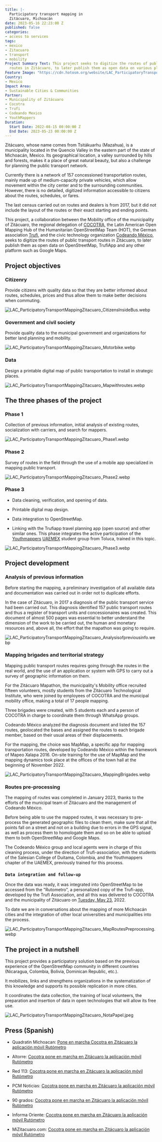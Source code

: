 ```yaml
---
title: |-
  Participatory transport mapping in
  Zitácuaro, Michoacán
date: 2023-05-16 22:23:00 Z
published: false
categories:
- access to services
tags:
- mexico
- Zitacuaro
- transport
- mobility
Project Summary Text: This project seeks to digitize the routes of public transport
  routes in Zitácuaro, to later publish them as open data on various platforms.
Feature Image: "https://cdn.hotosm.org/website/LAC_ParticipatoryTransportMappingZitacuaro_header.webp"
Country:
- Mexico
Impact Area:
- Sustainable Cities & Communities
Partner:
- Municipality of Zitácuaro
- Cocotra
- Trufi
- Codeando Mexico
- YouthMappers
Duration:
  Start Date: 2022-08-15 00:00:00 Z
  End Date: 2023-05-23 00:00:00 Z
---
```


Zitácuaro, whose name comes from Tsitákuarhu (Mazahua), is a municipality located in the Quencio Valley in the eastern part of the state of Michoacán, Mexico. Its geographical location, a valley surrounded by hills and forests, makes it a place of great natural beauty, but also a challenge for planning the public transport network.

Currently there is a network of 157 concessioned transportation routes, mainly made up of medium-capacity private vehicles, which allow movement within the city center and to the surrounding communities. However, there is no detailed, digitized information accessible to citizens about the routes, schedules, or fares.

The last census carried out on routes and dealers is from 2017, but it did not include the layout of the routes or their exact starting and ending points.

This project, a collaboration between the Mobility office of the municipality of Zitácuaro, the regional delegation of [COCOTRA](https://cocotra.michoacan.gob.mx/), the Latin American Open Mapping Hub of the Humanitarian OpenStreetMap Team (HOT), the German association [Trufi](https://www.trufi-association.org/), and the civic technology organization [Codeando México](http://codeandomexico.org/), seeks to digitize the routes of public transport routes in Zitácuaro, to later publish them as open data on OpenStreetMap, TrufiApp and any other platform such as Google Maps.

## Project objectives

### Citizenry

Provide citizens with quality data so that they are better informed about routes, schedules, prices and thus allow them to make better decisions when commuting.

![LAC_ParticipatoryTransportMappingZitacuaro_CitizensInsideBus.webp](https://cdn.hotosm.org/website/LAC_ParticipatoryTransportMappingZitacuaro_CitizensInsideBus.webp)

### Government and civil society

Provide quality data to the municipal government and organizations for better land planning and mobility.

![LAC_ParticipatoryTransportMappingZitacuaro_Motorbike.webp](https://cdn.hotosm.org/website/LAC_ParticipatoryTransportMappingZitacuaro_Motorbike.webp)

### Data

Design a printable digital map of public transportation to install in strategic places.

![LAC_ParticipatoryTransportMappingZitacuaro_Mapwithroutes.webp](https://cdn.hotosm.org/website/LAC_ParticipatoryTransportMappingZitacuaro_Mapwithroutes.webp)

## The three phases of the project

### Phase 1

Collection of previous information, initial analysis of existing routes, socialization with carriers, and search for mappers.

![LAC_ParticipatoryTransportMappingZitacuaro_Phase1.webp](https://cdn.hotosm.org/website/LAC_ParticipatoryTransportMappingZitacuaro_Phase1.webp)

### Phase 2

Survey of routes in the field through the use of a mobile app specialized in mapping public transport.

![LAC_ParticipatoryTransportMappingZitacuaro_Phase2.webp](https://cdn.hotosm.org/website/LAC_ParticipatoryTransportMappingZitacuaro_Phase2.webp)

### Phase 3

* Data cleaning, verification, and opening of data.

* Printable digital map design.

* Data integration to OpenStreetMap.

* Linking with the Trufiapp travel planning app (open source) and other similar ones.
  This phase integrates the active participation of the  [Youthmappers](https://twitter.com/ym_uaemex) [UAEMEX](https://www.facebook.com/profile.php?id=100078038342164) student group from Toluca, trained in this topic.

![LAC_ParticipatoryTransportMappingZitacuaro_Phase3.webp](https://cdn.hotosm.org/website/LAC_ParticipatoryTransportMappingZitacuaro_Phase3.webp)

## Project development

### Analysis of previous information

Before starting the mapping, a preliminary investigation of all available data and documentation was carried out in order not to duplicate efforts.

In the case of Zitácuaro, in 2017 a diagnosis of the public transport service had been carried out. This diagnosis identified 157 public transport routes and thus a register of transport units and concessionaires was created. This document of almost 500 pages was essential to better understand the dimension of the work to be carried out, the human and monetary resources and, above all, the effort that the mapathon was going to require.

![LAC_ParticipatoryTransportMappingZitacuaro_Analysisofpreviousinfo.webp](https://cdn.hotosm.org/website/LAC_ParticipatoryTransportMappingZitacuaro_Analysisofpreviousinfo.webp)

### Mapping brigades and territorial strategy

Mapping public transport routes requires going through the routes in the real world, and the use of an application or system with GPS to carry out a survey of geographic information on them.

For the Zitácuaro Mapathon, the municipality's Mobility office recruited fifteen volunteers, mostly students from the Zitácuaro Technological Institute, who were joined by employees of COCOTRA and the municipal mobility office, making a total of 17 people mapping.

Three brigades were created, with 5 students each and a person of COCOTRA in charge to coordinate them through WhatsApp groups.

Codeando México analyzed the diagnosis document and listed the 157 routes, geolocated the bases and assigned the routes to each brigade member, based on their usual areas of their displacements.

For the mapping, the choice was MapMap, a specific app for mapping transportation routes, developed by Codeando México within the framework of Mapeo Xalapa 2016. On-site training for the use of MapMap and the mapping dynamics took place at the offices of the town hall at the beginning of November 2022.

![LAC_ParticipatoryTransportMappingZitacuaro_MappingBrigades.webp](https://cdn.hotosm.org/website/LAC_ParticipatoryTransportMappingZitacuaro_MappingBrigades.webp)

### Routes pre-processing

The mapping of routes was completed in January 2023, thanks to the efforts of the municipal team of Zitácuaro and the management of Codeando México.

Before being able to use the mapped routes, it was necessary to pre-process the generated geographic files to clean them, make sure that all the points fall on a street and not on a building due to errors in the GPS signal, as well as process them to homologate them and so on be able to upload them to both OpenStreetMap and Google Maps.

The Codeando México group and local agents were in charge of this cleaning process, under the direction of Trufi-association, with the students of the Salesian College of Duitama, Colombia, and the Youthmappers chapter of the UAEMEX, previously trained for this process.

### `Data integration and follow-up`

Once the data was ready, it was integrated into OpenStreetMap to be accessed from the "Rutometro", a personalized copy of the Trufi-app, developed by the Trufi Association, and all this was delivered to COCOTRA and the municipality of Zitácuaro on [Tuesday, May 23](https://www.mizitacuaro.com/noticias/michoacan/cocotra-pone-en-marcha-en-zitacuaro-la-aplicacion-movil-rutometro/247507/), 2022.

To date we are in conversations about the mapping of more Michoacán cities and the integration of other local universities and municipalities into the process.

![LAC_ParticipatoryTransportMappingZitacuaro_MapRoutesPreprocessing.webp](https://cdn.hotosm.org/website/LAC_ParticipatoryTransportMappingZitacuaro_MapRoutesPreprocessing.webp)

## The project in a nutshell

This project provides a participatory solution based on the previous experience of the OpenStreetMap community in different countries (Nicaragua, Colombia, Bolivia, Dominican Republic, etc.).

It mobilizes, links and strengthens organizations in the systematization of this knowledge and supports its possible replication in more cities.

It coordinates the data collection, the training of local volunteers, the preparation and insertion of data in open technologies that will allow its free use.

![LAC_ParticipatoryTransportMappingZitacuaro_NotaPapel.jpeg](https://cdn.hotosm.org/website/LAC_ParticipatoryTransportMappingZitacuaro_NotaPapel.jpeg)

## Press (Spanish)

* Quadratin Michoacan: [Pone en marcha Cocotra en Zitácuaro la aplicación móvil Rutómetro](https://www.quadratin.com.mx/sucesos/pone-en-marcha-cocotra-en-zitacuaro-la-aplicacion-movil-rutometro/)

* Altorre: [Cocotra pone en marcha en Zitácuaro la aplicación móvil Rutómetro](https://www.altorre.com/post/cocotra-pone-en-marcha-en-zit%C3%A1cuaro-la-aplicaci%C3%B3n-m%C3%B3vil-rut%C3%B3metro)

* Red 113: [Cocotra pone en marcha en Zitácuaro la aplicación móvil Rutómetro](http://www.red113mx.com/2023/05/cocotra-pone-en-marcha-en-zitacuaro-la.html?m=1)

* PCM Noticias: [Cocotra pone en marcha en Zitácuaro la aplicación móvil Rutómetro](https://pcmnoticias.mx/2023/05/23/cocotra-pone-en-marcha-en-zitacuaro-la-aplicacion-movil-rutometro/)

* 90 grados: [Cocotra pone en marcha en Zitácuaro la aplicación móvil Rutómetro](https://www.noventagrados.com.mx/politica/cocotra-pone-en-marcha-en-zitacuaro-la-aplicacion-movil-rutometro.htm)

* Informa Oriente: [Cocotra pone en marcha en Zitácuaro la aplicación móvil Rutómetro](https://www.informaoriente.com.mx/politica/cocotra-pone-en-marcha-en-zitacuaro-la-aplicacion-movil-rutometro.htm)

* MiZitacuaro.com: [Cocotra pone en marcha en Zitácuaro la aplicación móvil Rutómetro](https://www.mizitacuaro.com/noticias/michoacan/cocotra-pone-en-marcha-en-zitacuaro-la-aplicacion-movil-rutometro/247507/)